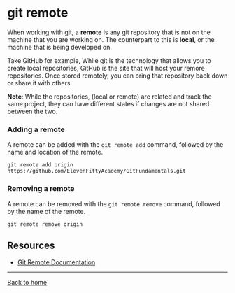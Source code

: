 # git remote

When working with git, a **remote** is any git repository that is not on the machine that you are working on. The counterpart to this is **local**, or the machine that is being developed on.

Take GitHub for example, While git is the technology that allows you to create local repositories, GitHub is the site that will host your remore repositories. Once stored remotely, you can bring that repository back down or share it with others.

**Note**: While the repositories, (local or remote) are related and track the same project, they can have different states if changes are not shared between the two.

### Adding a remote

A remote can be added with the `git remote add` command, followed by the name and location of the remote.

~~~
git remote add origin https://github.com/ElevenFiftyAcademy/GitFundamentals.git
~~~

### Removing a remote

A remote can be removed with the `git remote remove` command, followed by the name of the remote.

~~~
git remote remove origin
~~~

## Resources

- [Git Remote Documentation](https://git-scm.com/docs/git-remote)

---

[Back to home](../README.md)